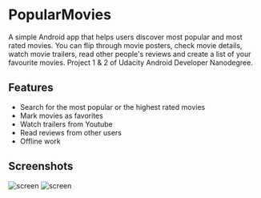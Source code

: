 PopularMovies
=============
A simple Android app that helps users discover most popular and most rated movies. You can flip through movie posters, check movie details, watch movie trailers, read other people's reviews and create a list of your favourite movies.
Project 1 & 2 of Udacity Android Developer Nanodegree.

## Features

* Search for the most popular or the highest rated movies
* Mark movies as favorites
* Watch trailers from Youtube
* Read reviews from other users
* Offline work

## Screenshots

![screen](../master/pop_movies1.jpg)
![screen](../master/pop_movies2.jpg)
